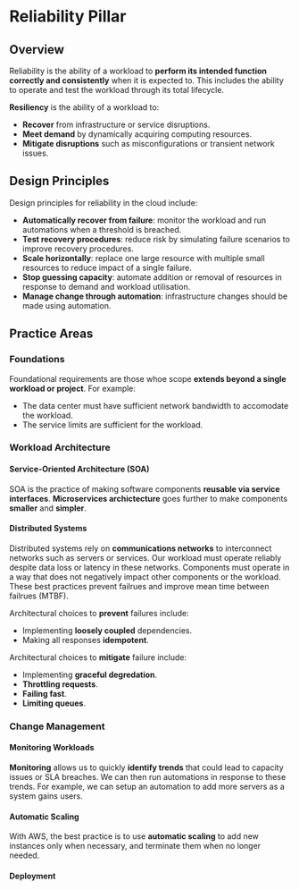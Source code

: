 # Reliability Pillar
## Overview
Reliability is the ability of a workload to **perform its intended function correctly and consistently** when it is expected to. This includes the ability to operate and test the workload through its total lifecycle.

**Resiliency** is the ability of a workload to:
- **Recover** from infrastructure or service disruptions.
- **Meet demand** by dynamically acquiring computing resources.
- **Mitigate disruptions** such as misconfigurations or transient network issues.

## Design Principles
Design principles for reliability in the cloud include:
- **Automatically recover from failure**: monitor the workload and run automations when a threshold is breached.
- **Test recovery procedures**: reduce risk by simulating failure scenarios to improve recovery procedures.
- **Scale horizontally**: replace one large resource with multiple small resources to reduce impact of a single failure.
- **Stop guessing capacity**: automate addition or removal of resources in response to demand and workload utilisation.
- **Manage change through automation**: infrastructure changes should be made using automation.

## Practice Areas
### Foundations
Foundational requirements are those whoe scope **extends beyond a single workload or project**. For example:
- The data center must have sufficient network bandwidth to accomodate the workload.
- The service limits are sufficient for the workload.

### Workload Architecture
#### Service-Oriented Architecture (SOA)
SOA is the practice of making software components **reusable via service interfaces**. **Microservices archictecture** goes further to make components **smaller** and **simpler**.

#### Distributed Systems
Distributed systems rely on **communications networks** to interconnect networks such as servers or services. Our workload must operate reliably despite data loss or latency in these networks. Components must operate in a way that does not negatively impact other components or the workload. These best practices prevent failrues and improve mean time between failrues (MTBF).

Architectural choices to **prevent** failures include:
- Implementing **loosely coupled** dependencies.
- Making all responses **idempotent**.

Architectural choices to **mitigate** failure include:
- Implementing **graceful degredation**.
- **Throttling requests**.
- **Failing fast**.
- **Limiting queues**.

### Change Management
#### Monitoring Workloads
**Monitoring** allows us to quickly **identify trends** that could lead to capacity issues or SLA breaches. We can then run automations in response to these trends. For example, we can setup an automation to add more servers as a system gains users.

#### Automatic Scaling
With AWS, the best practice is to use **automatic scaling** to add new instances only when necessary, and terminate them when no longer needed.

#### Deployment

